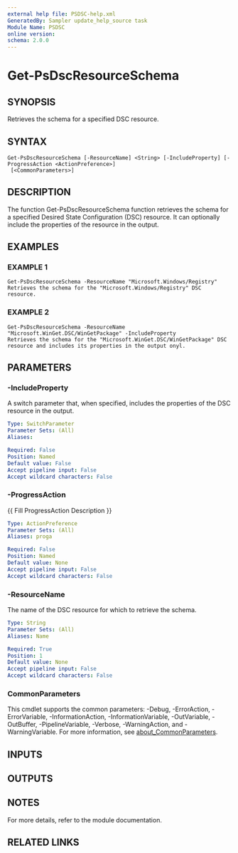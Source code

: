 ```yaml
---
external help file: PSDSC-help.xml
GeneratedBy: Sampler update_help_source task
Module Name: PSDSC
online version:
schema: 2.0.0
---
```


# Get-PsDscResourceSchema

## SYNOPSIS
Retrieves the schema for a specified DSC resource.

## SYNTAX

```
Get-PsDscResourceSchema [-ResourceName] <String> [-IncludeProperty] [-ProgressAction <ActionPreference>]
 [<CommonParameters>]
```

## DESCRIPTION
The function Get-PsDscResourceSchema function retrieves the schema for a specified Desired State Configuration (DSC) resource.
It can optionally include the properties of the resource in the output.

## EXAMPLES

### EXAMPLE 1
```
Get-PsDscResourceSchema -ResourceName "Microsoft.Windows/Registry"
Retrieves the schema for the "Microsoft.Windows/Registry" DSC resource.
```

### EXAMPLE 2
```
Get-PsDscResourceSchema -ResourceName "Microsoft.WinGet.DSC/WinGetPackage" -IncludeProperty
Retrieves the schema for the "Microsoft.WinGet.DSC/WinGetPackage" DSC resource and includes its properties in the output onyl.
```

## PARAMETERS

### -IncludeProperty
A switch parameter that, when specified, includes the properties of the DSC resource in the output.

```yaml
Type: SwitchParameter
Parameter Sets: (All)
Aliases:

Required: False
Position: Named
Default value: False
Accept pipeline input: False
Accept wildcard characters: False
```

### -ProgressAction
{{ Fill ProgressAction Description }}

```yaml
Type: ActionPreference
Parameter Sets: (All)
Aliases: proga

Required: False
Position: Named
Default value: None
Accept pipeline input: False
Accept wildcard characters: False
```

### -ResourceName
The name of the DSC resource for which to retrieve the schema.

```yaml
Type: String
Parameter Sets: (All)
Aliases: Name

Required: True
Position: 1
Default value: None
Accept pipeline input: False
Accept wildcard characters: False
```

### CommonParameters
This cmdlet supports the common parameters: -Debug, -ErrorAction, -ErrorVariable, -InformationAction, -InformationVariable, -OutVariable, -OutBuffer, -PipelineVariable, -Verbose, -WarningAction, and -WarningVariable. For more information, see [about_CommonParameters](http://go.microsoft.com/fwlink/?LinkID=113216).

## INPUTS

## OUTPUTS

## NOTES
For more details, refer to the module documentation.

## RELATED LINKS
